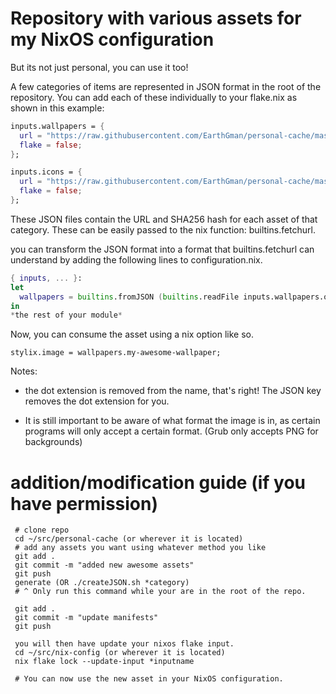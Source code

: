 # Repository with various assets for my NixOS configuration

But its not just personal, you can use it too!

A few categories of items are represented in JSON format in the root of the repository. You can add each of these individually to your flake.nix as shown in this example:

```nix
inputs.wallpapers = {
  url = "https://raw.githubusercontent.com/EarthGman/personal-cache/master/wallpapers.json";
  flake = false;
};

inputs.icons = {
  url = "https://raw.githubusercontent.com/EarthGman/personal-cache/master/icons.json";
  flake = false;
};
```

These JSON files contain the URL and SHA256 hash for each asset of that category. These can be easily passed to the nix function: builtins.fetchurl.

you can transform the JSON format into a format that builtins.fetchurl can understand by adding the following lines to configuration.nix.
```nix
{ inputs, ... }:
let
  wallpapers = builtins.fromJSON (builtins.readFile inputs.wallpapers.outPath);
in
*the rest of your module*
```

Now, you can consume the asset using a nix option like so.

```
stylix.image = wallpapers.my-awesome-wallpaper;
```

Notes:
- the dot extension is removed from the name, that's right! The JSON key removes the dot extension for you.

- It is still important to be aware of what format the image is in, as certain programs will only accept a certain format. (Grub only accepts PNG for backgrounds)

#  addition/modification guide (if you have permission)

```
 # clone repo
 cd ~/src/personal-cache (or wherever it is located)
 # add any assets you want using whatever method you like
 git add . 
 git commit -m "added new awesome assets"
 git push
 generate (OR ./createJSON.sh *category)
 # ^ Only run this command while your are in the root of the repo.
 
 git add .
 git commit -m "update manifests"
 git push
 
 you will then have update your nixos flake input.
 cd ~/src/nix-config (or wherever it is located)
 nix flake lock --update-input *inputname

 # You can now use the new asset in your NixOS configuration.
 ```
 
 
